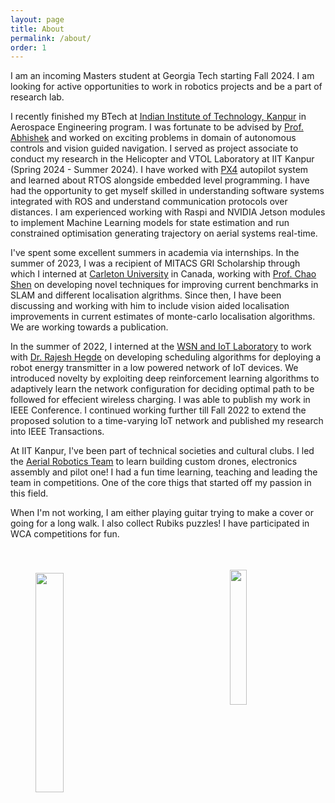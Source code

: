 ```yaml
---
layout: page
title: About
permalink: /about/
order: 1
---
```


<!-- <img style="float: right; width: 35%; padding: 6px;" src=" {{ site.url }}/assets/gt.png"> -->

I am an incoming Masters student at Georgia Tech starting Fall 2024. I am looking for active opportunities to work in robotics projects and be a part of research lab.

I recently finished my BTech at [Indian Institute of Technology, Kanpur](http://iitk.ac.in/) in Aerospace Engineering program. I was fortunate to be advised by [Prof. Abhishek](https://home.iitk.ac.in/~abhish/) and worked on exciting problems in domain of autonomous controls and vision guided navigation. I served as project associate to conduct my research in the Helicopter and VTOL Laboratory at IIT Kanpur (Spring 2024 - Summer 2024). I have worked with [PX4](https://docs.px4.io/main/en/) autopilot system and learned about RTOS alongside embedded level programming. I have had the opportunity to get myself skilled in understanding software systems integrated with ROS and understand communication protocols over distances. I am experienced working with Raspi and NVIDIA Jetson modules to implement Machine Learning models for state estimation and run constrained optimisation generating trajectory on aerial systems real-time.

I've spent some excellent summers in academia via internships. In the summer of 2023, I was a recipient of MITACS GRI Scholarship through which I interned at [Carleton University](https://carleton.ca/) in Canada, working with [Prof. Chao Shen](https://carleton.ca/sce/people/shen/) on developing novel techniques for improving current benchmarks in SLAM and different localisation algrithms. Since then, I have been discussing and working with him to include vision aided localisation improvements in current estimates of monte-carlo localisation algorithms. We are working towards a publication.

In the summer of 2022, I interned at the [WSN and IoT Laboratory](https://wsn.rajeshmhegde.com/) to work with [Dr. Rajesh Hegde](https://rajeshmhegde.com/) on developing scheduling algorithms for deploying a robot energy transmitter in a low powered network of IoT devices. We introduced novelty by exploiting deep reinforcement learning algorithms to adaptively learn the network configuration for deciding optimal path to be followed for effecient wireless charging. I was able to publish my work in IEEE Conference. I continued working further till Fall 2022 to extend the proposed solution to a time-varying IoT network and published my research into IEEE Transactions.

At IIT Kanpur, I've been part of technical societies and cultural clubs. I led the [Aerial Robotics Team](https://github.com/AerialRobotics-IITK) to learn building custom drones, electronics assembly and pilot one! I had a fun time learning, teaching and leading the team in competitions. One of the core thigs that started off my passion in this field. 

When I'm not working, I am either playing guitar trying to make a cover or going for a long walk. I also collect Rubiks puzzles! I have participated in WCA competitions for fun.

<img style="float: left; width: 30%; padding: 40px;" src=" {{ site.url }}/assets/gt.png">
<img style="float: right; width: 23.5%; padding: 35px;" src=" {{ site.url }}/assets/iitlogo.jpg">